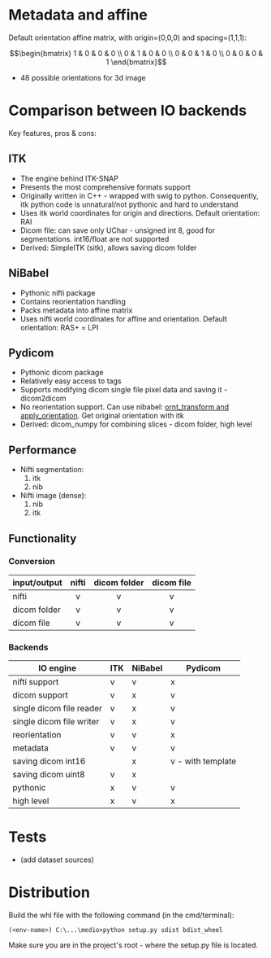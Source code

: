 # Metadata and affine

Default orientation affine matrix, with origin=(0,0,0) and spacing=(1,1,1):
```math
\begin{bmatrix}
1 & 0 & 0 & 0 \\
0 & 1 & 0 & 0 \\
0 & 0 & 1 & 0 \\
0 & 0 & 0 & 1
\end{bmatrix}
```
- 48 possible orientations for 3d image

# Comparison between IO backends
Key features, pros & cons:
## ITK
- The engine behind ITK-SNAP
- Presents the most comprehensive formats support
- Originally written in C++ - wrapped with swig to python. Consequently, itk python code is unnatural/not pythonic and hard to understand
- Uses itk world coordinates for origin and directions. Default orientation: RAI
- Dicom file: can save only UChar - unsigned int 8, good for segmentations. int16/float are not supported
- Derived: SimpleITK (sitk), allows saving dicom folder

## NiBabel
- Pythonic nifti package
- Contains reorientation handling
- Packs metadata into affine matrix
- Uses nifti world coordinates for affine and orientation. Default orientation: RAS+ = LPI

## Pydicom
- Pythonic dicom package
- Relatively easy access to tags
- Supports modifying dicom single file pixel data and saving it - dicom2dicom
- No reorientation support. Can use nibabel: [ornt_transform and apply_orientation](https://nipy.org/nibabel/reference/nibabel.orientations.html#ornt-transform). Get original orientation with itk
- Derived: dicom_numpy for combining slices - dicom folder, high level

## Performance
- Nifti segmentation: 
	1. itk
	2. nib
- Nifti image (dense):
	1. nib
	2. itk

## Functionality
### Conversion
| input/output | nifti         | dicom folder  | dicom file    |
| :---         | :-----------: | :-----------: | :-----------: |
| nifti        | v        | v        | v        |
| dicom folder | v        | v        | v        |
| dicom file   | v        | v        | v        |

### Backends
| IO engine                | ITK | NiBabel | Pydicom           |
|--------------------------|-----|---------|-------------------|
| nifti support            | v   | v       | x                 |
| dicom support            | v   | x       | v                 |
| single dicom file reader | v   | x       | v                 |
| single dicom file writer | v   | x       | v                 |
| reorientation            | v   | v       | x                 |
| metadata                 | v   | v       | v                 |
| saving dicom int16       |     | x       | v - with template |
| saving dicom uint8       | v   | x       |                   |
| pythonic                 | x   | v       | v                 |
| high level               | x   | v       | x                 |

# Tests
- (add dataset sources)

# Distribution
Build the whl file with the following command (in the cmd/terminal): 
```
(<env-name>) C:\...\medio>python setup.py sdist bdist_wheel
```
Make sure you are in the project's root - where the setup.py file is located.
